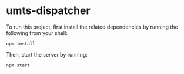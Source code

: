 # umts-dispatcher
To run this project, first install the related dependencies by running the following from your shell:
```
npm install
```

Then, start the server by running:
```
npm start
```
